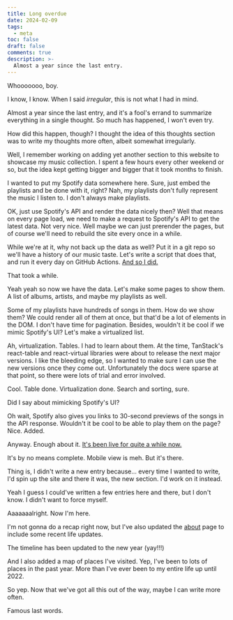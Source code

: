 ```yaml
---
title: Long overdue
date: 2024-02-09
tags:
  - meta
toc: false
draft: false
comments: true
description: >-
  Almost a year since the last entry.
---
```


Whooooooo, boy.

I know, I know. When I said _irregular_, this is not what I had in mind.

Almost a year since the last entry, and it's a fool's errand to summarize
everything in a single thought. So much has happened, I won't even try.

How did this happen, though? I thought the idea of this thoughts section was to
write my thoughts more often, albeit somewhat irregularly.

Well, I remember working on adding yet another section to this website to
showcase my music collection. I spent a few hours every other weekend or so, but
the idea kept getting bigger and bigger that it took months to finish.

I wanted to put my Spotify data somewhere here. Sure, just embed the playlists
and be done with it, right? Nah, my playlists don't fully represent the music I
listen to. I don't always make playlists.

OK, just use Spotify's API and render the data nicely then? Well that means on
every page load, we need to make a request to Spotify's API to get the latest
data. Not very nice. Well maybe we can just prerender the pages, but of course
we'll need to rebuild the site every once in a while.

While we're at it, why not back up the data as well? Put it in a git repo so
we'll have a history of our music taste. Let's write a script that does that,
and run it every day on GitHub Actions. [And so I did.][spotify-to-github]

That took a while.

Yeah yeah so now we have the data. Let's make some pages to show them. A list of
albums, artists, and maybe my playlists as well.

Some of my playlists have hundreds of songs in them. How do we show them? We
could render all of them at once, but that'd be a lot of elements in the DOM.
I don't have time for pagination. Besides, wouldn't it be cool if we mimic
Spotify's UI? Let's make a virtualized list.

Ah, virtualization. Tables. I had to learn about them. At the time, TanStack's
react-table and react-virtual libraries were about to release the next major
versions. I like the bleeding edge, so I wanted to make sure I can use the new
versions once they come out. Unfortunately the docs were sparse at that point,
so there were lots of trial and error involved.

Cool. Table done. Virtualization done. Search and sorting, sure.

Did I say about mimicking Spotify's UI?

Oh wait, Spotify also gives you links to 30-second previews of the songs in the
API response. Wouldn't it be cool to be able to play them on the page? Nice.
Added.

Anyway. Enough about it. [It's been live for quite a while now.][palates]

It's by no means complete. Mobile view is meh. But it's there.

Thing is, I didn't write a new entry because... every time I wanted to write,
I'd spin up the site and there it was, the new section. I'd work on it instead.

Yeah I guess I could've written a few entries here and there, but I don't know.
I didn't want to force myself.

Aaaaaaalright. Now I'm here.

I'm not gonna do a recap right now, but I've also updated the [about][about]
page to include some recent life updates.

The timeline has been updated to the new year (yay!!!)

And I also added a map of places I've visited. Yep, I've been to lots of places
in the past year. More than I've ever been to my entire life up until 2022.

So yep. Now that we've got all this out of the way, maybe I can write more
often.

Famous last words.

[spotify-to-github]: https://github.com/laymonage/spotify-to-github
[palates]: /palates
[about]: /about
